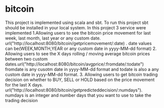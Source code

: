 # bitcoin

This project is implemented using scala and sbt. To run this project sbt should be installed in your local system.
In this project 3 service were implemented
1.Allowing users to see the bitcoin price movement for last week, last month, last year or any
  custom date. url("http://localhost:8080/bitcoin/getpricemovement/:date) .
  date values can be(WEEK,MONTH,YEAR or any custom date in yyyy-MM-dd format)
2. Allowing users to see the X days rolling / moving average bitcoin prices between two custom
  dates.url("http://localhost:8080/bitcoin/avgprice/:fromdate/:todate")
  fromdate is any cusotm date in yyyy-MM-dd format and todate is also a any custom date in yyyy-MM-dd format.
3. Allowing users to get bitcoin trading decision on whether to BUY, SELL or HOLD based on the
   price movement for the last X days. url("http://localhost:8080/bitcoin/getpredicteddecision/:numdays").
   numdays is an integer and number days that you want to use to take the trading decision
   
